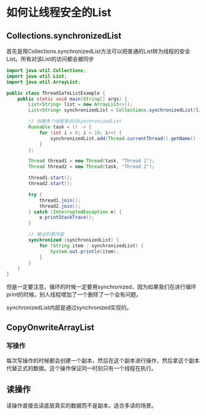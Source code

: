 # 如何让线程安全的List

## Collections.synchronizedList

首先是用Collections.synchronizedList方法可以把普通的List转为线程的安全List。所有对该List的访问都会被同步

~~~java
import java.util.Collections;
import java.util.List;
import java.util.ArrayList;

public class ThreadSafeListExample {
    public static void main(String[] args) {
        List<String> list = new ArrayList<>();
        List<String> synchronizedList = Collections.synchronizedList(list);

        // 创建多个线程来访问synchronizedList
        Runnable task = () -> {
            for (int i = 0; i < 10; i++) {
                synchronizedList.add(Thread.currentThread().getName() + " - " + i);
            }
        };

        Thread thread1 = new Thread(task, "Thread 1");
        Thread thread2 = new Thread(task, "Thread 2");

        thread1.start();
        thread2.start();

        try {
            thread1.join();
            thread2.join();
        } catch (InterruptedException e) {
            e.printStackTrace();
        }

        // 输出列表内容
        synchronized (synchronizedList) {
            for (String item : synchronizedList) {
                System.out.println(item);
            }
        }
    }
}

~~~

但是一定要注意，循环的时候一定要用synchronized，因为如果我们在进行循环print的时候，别人线程增加了一个删除了一个会有问题。

synchronizedList内部是通过synchronized实现的。

## CopyOnwriteArrayList

### 写操作

每次写操作的时候都会创建一个副本，然后在这个副本进行操作，然后拿这个副本代替正式的数据。这个操作保证同一时刻只有一个线程在执行。

## 读操作

读操作直接去读底层真实的数据而不是副本。适合多读的场景。